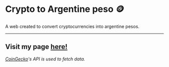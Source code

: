 # Crypto to Argentine peso 🪙

A web created to convert cryptocurrencies into argentine pesos.

---

## **Visit my page** [here!](https://arg-to-crypto.herokuapp.com "Let's go!")

*[CoinGecko](https://www.coingecko.com)'s API is used to fetch data.*
